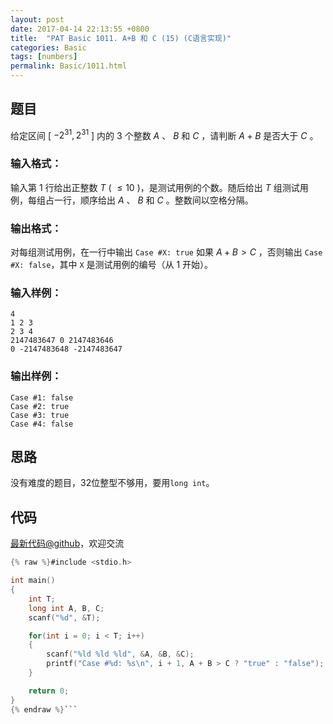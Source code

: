 ```yaml
---
layout: post
date: 2017-04-14 22:13:55 +0800
title:  "PAT Basic 1011. A+B 和 C (15) (C语言实现)"
categories: Basic
tags: [numbers]
permalink: Basic/1011.html
---
```


## 题目

给定区间 [ $-2^{31}, 2^{31}$ ] 内的 3 个整数 $A$ 、 $B$ 和 $C$ ，请判断 $A+B$ 是否大于 $C$ 。

### 输入格式：

输入第 1 行给出正整数 $T$ ( $\le 10$ )，是测试用例的个数。随后给出 $T$ 组测试用例，每组占一行，顺序给出 $A$ 、 $B$ 和
$C$ 。整数间以空格分隔。

### 输出格式：

对每组测试用例，在一行中输出 `Case #X: true` 如果 $A+B>C$ ，否则输出 `Case #X: false`，其中 `X`
是测试用例的编号（从 1 开始）。

### 输入样例：

    
    
    4
    1 2 3
    2 3 4
    2147483647 0 2147483646
    0 -2147483648 -2147483647
    

### 输出样例：

    
    
    Case #1: false
    Case #2: true
    Case #3: true
    Case #4: false
    



## 思路


没有难度的题目，32位整型不够用，要用`long int`。

## 代码

[最新代码@github](https://github.com/OliverLew/PAT/blob/master/PATBasic/1011.c)，欢迎交流
```c
{% raw %}#include <stdio.h>

int main()
{
    int T;
    long int A, B, C;
    scanf("%d", &T);

    for(int i = 0; i < T; i++)
    {
        scanf("%ld %ld %ld", &A, &B, &C);
        printf("Case #%d: %s\n", i + 1, A + B > C ? "true" : "false");
    }

    return 0;
}
{% endraw %}```